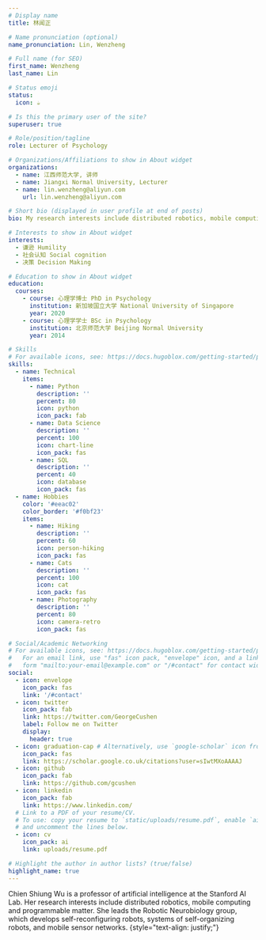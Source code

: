 ```yaml
---
# Display name
title: 林闻正

# Name pronunciation (optional)
name_pronunciation: Lin, Wenzheng

# Full name (for SEO)
first_name: Wenzheng
last_name: Lin

# Status emoji
status:
  icon: ☕️

# Is this the primary user of the site?
superuser: true

# Role/position/tagline
role: Lecturer of Psychology

# Organizations/Affiliations to show in About widget
organizations:
  - name: 江西师范大学, 讲师
  - name: Jiangxi Normal University, Lecturer
  - name: lin.wenzheng@aliyun.com
    url: lin.wenzheng@aliyun.com

# Short bio (displayed in user profile at end of posts)
bio: My research interests include distributed robotics, mobile computing and programmable matter.

# Interests to show in About widget
interests:
  - 谦逊 Humility
  - 社会认知 Social cognition
  - 决策 Decision Making

# Education to show in About widget
education:
  courses:
    - course: 心理学博士 PhD in Psychology
      institution: 新加坡国立大学 National University of Singapore
      year: 2020
    - course: 心理学学士 BSc in Psychology
      institution: 北京师范大学 Beijing Normal University
      year: 2014

# Skills
# For available icons, see: https://docs.hugoblox.com/getting-started/page-builder/#icons
skills:
  - name: Technical
    items:
      - name: Python
        description: ''
        percent: 80
        icon: python
        icon_pack: fab
      - name: Data Science
        description: ''
        percent: 100
        icon: chart-line
        icon_pack: fas
      - name: SQL
        description: ''
        percent: 40
        icon: database
        icon_pack: fas
  - name: Hobbies
    color: '#eeac02'
    color_border: '#f0bf23'
    items:
      - name: Hiking
        description: ''
        percent: 60
        icon: person-hiking
        icon_pack: fas
      - name: Cats
        description: ''
        percent: 100
        icon: cat
        icon_pack: fas
      - name: Photography
        description: ''
        percent: 80
        icon: camera-retro
        icon_pack: fas

# Social/Academic Networking
# For available icons, see: https://docs.hugoblox.com/getting-started/page-builder/#icons
#   For an email link, use "fas" icon pack, "envelope" icon, and a link in the
#   form "mailto:your-email@example.com" or "/#contact" for contact widget.
social:
  - icon: envelope
    icon_pack: fas
    link: '/#contact'
  - icon: twitter
    icon_pack: fab
    link: https://twitter.com/GeorgeCushen
    label: Follow me on Twitter
    display:
      header: true
  - icon: graduation-cap # Alternatively, use `google-scholar` icon from `ai` icon pack
    icon_pack: fas
    link: https://scholar.google.co.uk/citations?user=sIwtMXoAAAAJ
  - icon: github
    icon_pack: fab
    link: https://github.com/gcushen
  - icon: linkedin
    icon_pack: fab
    link: https://www.linkedin.com/
  # Link to a PDF of your resume/CV.
  # To use: copy your resume to `static/uploads/resume.pdf`, enable `ai` icons in `params.yaml`,
  # and uncomment the lines below.
  - icon: cv
    icon_pack: ai
    link: uploads/resume.pdf

# Highlight the author in author lists? (true/false)
highlight_name: true
---
```


Chien Shiung Wu is a professor of artificial intelligence at the Stanford AI Lab. Her research interests include distributed robotics, mobile computing and programmable matter. She leads the Robotic Neurobiology group, which develops self-reconfiguring robots, systems of self-organizing robots, and mobile sensor networks.
{style="text-align: justify;"}
